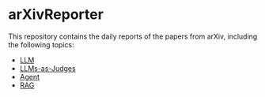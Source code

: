 # arXivReporter

This repository contains the daily reports of the papers from arXiv, including the following topics:
- [LLM](https://github.com/Deriq-Qian-Dong/arXivReporter/tree/main/LLM)
- [LLMs-as-Judges](https://github.com/Deriq-Qian-Dong/arXivReporter/tree/main/LLMs-as-Judges)
- [Agent](https://github.com/Deriq-Qian-Dong/arXivReporter/tree/main/Agent)
- [RAG](https://github.com/Deriq-Qian-Dong/arXivReporter/tree/main/RAG)
